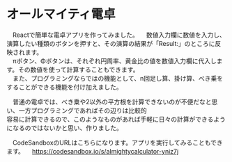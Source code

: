 # オールマイティ電卓

　Reactで簡単な電卓アプリを作ってみました。
　数値入力欄に数値を入力し、演算したい種類のボタンを押すと、その演算の結果が「Result:」のところに反映されます。  
　πボタン、Φボタンは、それぞれ円周率、黄金比の値を数値入力欄に代入します。その数値を使って計算することもできます。  
　また、プログラミングならではの機能として、n回足し算、掛け算、べき乗をすることができる機能を付け加えました。 
 
　普通の電卓では、べき乗や2以外の平方根を計算できないのが不便だなと思い、一方プログラミングであればその辺りは比較的  
 容易に計算できるので、このようなものがあれば手軽に日々の計算ができるようになるのではないかと思い、作りました。
 
　CodeSandboxのURLはこちらになります。アプリを実行してみることもできます。
　https://codesandbox.io/s/almightycalculator-yniz7j
